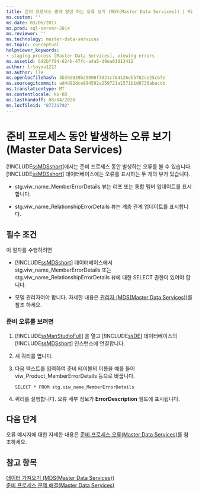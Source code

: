 ```yaml
---
title: 준비 프로세스 중에 발생 하는 오류 보기 (MDS(Master Data Services)) | Microsoft Docs
ms.custom: ''
ms.date: 03/06/2017
ms.prod: sql-server-2014
ms.reviewer: ''
ms.technology: master-data-services
ms.topic: conceptual
helpviewer_keywords:
- staging process [Master Data Services], viewing errors
ms.assetid: 6d2bff84-624b-47fc-a4a5-d9ea01d13412
author: lrtoyou1223
ms.author: lle
ms.openlocfilehash: 3b39d039b29090f3021c764126ebb782ce25cbfe
ms.sourcegitcommit: ad4d92dce894592a259721a1571b1d8736abacdb
ms.translationtype: MT
ms.contentlocale: ko-KR
ms.lasthandoff: 08/04/2020
ms.locfileid: "87731792"
---
```

# <a name="view-errors-that-occur-during-the-staging-process-master-data-services"></a>준비 프로세스 동안 발생하는 오류 보기(Master Data Services)
  [!INCLUDE[ssMDSshort](../includes/ssmdsshort-md.md)]에서는 준비 프로세스 동안 발생하는 오류를 볼 수 있습니다. [!INCLUDE[ssMDSshort](../includes/ssmdsshort-md.md)] 데이터베이스에는 오류를 표시하는 두 개의 뷰가 있습니다.  
  
-   stg.viw_name_MemberErrorDetails 뷰는 리프 또는 통합 멤버 업데이트를 표시합니다.  
  
-   stg.viw_name_RelationshipErrorDetails 뷰는 계층 관계 업데이트를 표시합니다.  
  
## <a name="prerequisites"></a>필수 조건  
 이 절차를 수행하려면  
  
-   [!INCLUDE[ssMDSshort](../includes/ssmdsshort-md.md)] 데이터베이스에서 stg.viw_name_MemberErrorDetails 또는 stg.viw_name_RelationshipErrorDetails 뷰에 대한 SELECT 권한이 있어야 합니다.  
  
-   모델 관리자여야 합니다. 자세한 내용은 [관리자 &#40;MDS(Master Data Services)&#41;](administrators-master-data-services.md)를 참조 하세요.  
  
### <a name="to-view-staging-errors"></a>준비 오류를 보려면  
  
1.  [!INCLUDE[ssManStudioFull](../includes/ssmanstudiofull-md.md)] 을 열고 [!INCLUDE[ssDE](../includes/ssde-md.md)] 데이터베이스의 [!INCLUDE[ssMDSshort](../includes/ssmdsshort-md.md)] 인스턴스에 연결합니다.  
  
2.  새 쿼리를 엽니다.  
  
3.  다음 텍스트를 입력하여 준비 테이블의 이름을 예를 들어 viw_Product_MemberErrorDetails 등으로 바꿉니다.  
  
     `SELECT * FROM stg.viw_name_MemberErrorDetails`  
  
4.  쿼리를 실행합니다. 오류 세부 정보가 **ErrorDescription** 필드에 표시됩니다.  
  
## <a name="next-steps"></a>다음 단계  
 오류 메시지에 대한 자세한 내용은 [준비 프로세스 오류&#40;Master Data Services&#41;](../../2014/master-data-services/staging-process-errors-master-data-services.md)를 참조하세요.  
  
## <a name="see-also"></a>참고 항목  
 [데이터 가져오기 &#40;MDS(Master Data Services)&#41;](overview-importing-data-from-tables-master-data-services.md)   
 [준비 프로세스 문제 해결(Master Data Services)](https://social.technet.microsoft.com/wiki/contents/articles/troubleshooting-the-staging-process-master-data-services.aspx)  
  
  

